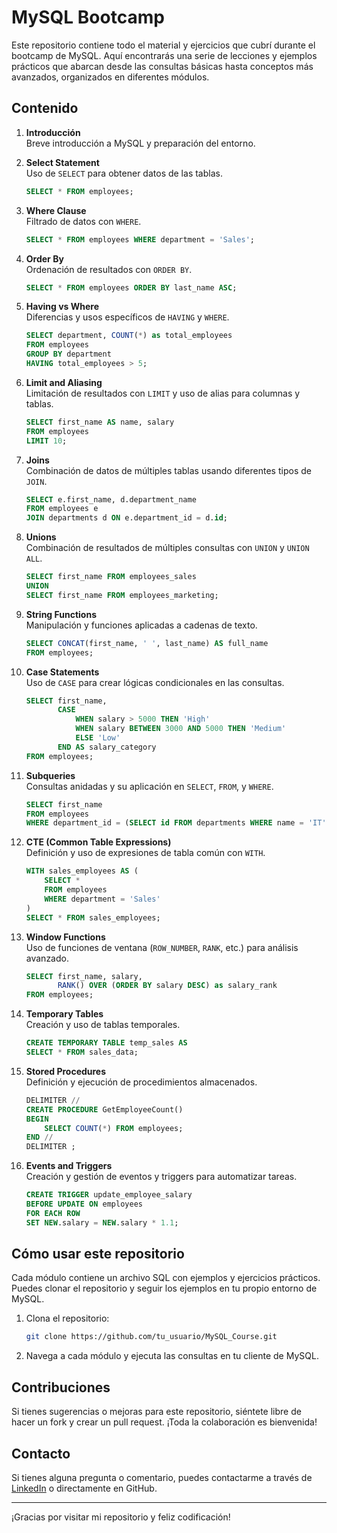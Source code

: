 
# MySQL Bootcamp

Este repositorio contiene todo el material y ejercicios que cubrí durante el bootcamp de MySQL. Aquí encontrarás una serie de lecciones y ejemplos prácticos que abarcan desde las consultas básicas hasta conceptos más avanzados, organizados en diferentes módulos.

## Contenido

1. **Introducción**  
   Breve introducción a MySQL y preparación del entorno.

2. **Select Statement**  
   Uso de `SELECT` para obtener datos de las tablas.
   ```sql
   SELECT * FROM employees;
   ```

3. **Where Clause**  
   Filtrado de datos con `WHERE`.
   ```sql
   SELECT * FROM employees WHERE department = 'Sales';
   ```

4. **Order By**  
   Ordenación de resultados con `ORDER BY`.
   ```sql
   SELECT * FROM employees ORDER BY last_name ASC;
   ```

5. **Having vs Where**  
   Diferencias y usos específicos de `HAVING` y `WHERE`.
   ```sql
   SELECT department, COUNT(*) as total_employees 
   FROM employees 
   GROUP BY department 
   HAVING total_employees > 5;
   ```

6. **Limit and Aliasing**  
   Limitación de resultados con `LIMIT` y uso de alias para columnas y tablas.
   ```sql
   SELECT first_name AS name, salary 
   FROM employees 
   LIMIT 10;
   ```

7. **Joins**  
   Combinación de datos de múltiples tablas usando diferentes tipos de `JOIN`.
   ```sql
   SELECT e.first_name, d.department_name 
   FROM employees e 
   JOIN departments d ON e.department_id = d.id;
   ```

8. **Unions**  
   Combinación de resultados de múltiples consultas con `UNION` y `UNION ALL`.
   ```sql
   SELECT first_name FROM employees_sales
   UNION
   SELECT first_name FROM employees_marketing;
   ```

9. **String Functions**  
   Manipulación y funciones aplicadas a cadenas de texto.
   ```sql
   SELECT CONCAT(first_name, ' ', last_name) AS full_name 
   FROM employees;
   ```

10. **Case Statements**  
    Uso de `CASE` para crear lógicas condicionales en las consultas.
    ```sql
    SELECT first_name, 
           CASE 
               WHEN salary > 5000 THEN 'High'
               WHEN salary BETWEEN 3000 AND 5000 THEN 'Medium'
               ELSE 'Low'
           END AS salary_category
    FROM employees;
    ```

11. **Subqueries**  
    Consultas anidadas y su aplicación en `SELECT`, `FROM`, y `WHERE`.
    ```sql
    SELECT first_name 
    FROM employees 
    WHERE department_id = (SELECT id FROM departments WHERE name = 'IT');
    ```

12. **CTE (Common Table Expressions)**  
    Definición y uso de expresiones de tabla común con `WITH`.
    ```sql
    WITH sales_employees AS (
        SELECT * 
        FROM employees 
        WHERE department = 'Sales'
    )
    SELECT * FROM sales_employees;
    ```

13. **Window Functions**  
    Uso de funciones de ventana (`ROW_NUMBER`, `RANK`, etc.) para análisis avanzado.
    ```sql
    SELECT first_name, salary, 
           RANK() OVER (ORDER BY salary DESC) as salary_rank
    FROM employees;
    ```

14. **Temporary Tables**  
    Creación y uso de tablas temporales.
    ```sql
    CREATE TEMPORARY TABLE temp_sales AS 
    SELECT * FROM sales_data;
    ```

15. **Stored Procedures**  
    Definición y ejecución de procedimientos almacenados.
    ```sql
    DELIMITER //
    CREATE PROCEDURE GetEmployeeCount()
    BEGIN
        SELECT COUNT(*) FROM employees;
    END //
    DELIMITER ;
    ```

16. **Events and Triggers**  
    Creación y gestión de eventos y triggers para automatizar tareas.
    ```sql
    CREATE TRIGGER update_employee_salary
    BEFORE UPDATE ON employees
    FOR EACH ROW
    SET NEW.salary = NEW.salary * 1.1;
    ```

## Cómo usar este repositorio

Cada módulo contiene un archivo SQL con ejemplos y ejercicios prácticos. Puedes clonar el repositorio y seguir los ejemplos en tu propio entorno de MySQL.

1. Clona el repositorio:
   ```bash
   git clone https://github.com/tu_usuario/MySQL_Course.git
   ```
2. Navega a cada módulo y ejecuta las consultas en tu cliente de MySQL.

## Contribuciones

Si tienes sugerencias o mejoras para este repositorio, siéntete libre de hacer un fork y crear un pull request. ¡Toda la colaboración es bienvenida!

## Contacto

Si tienes alguna pregunta o comentario, puedes contactarme a través de [LinkedIn](https://www.linkedin.com/in/leonel-ale-45205b80/) o directamente en GitHub.

---

¡Gracias por visitar mi repositorio y feliz codificación!

